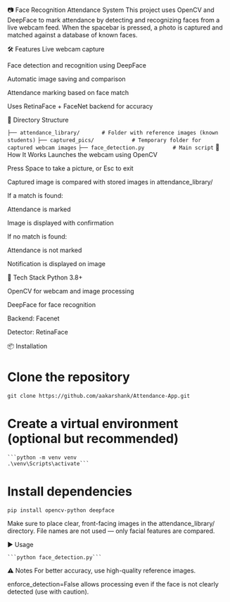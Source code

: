 📷 Face Recognition Attendance System
This project uses OpenCV and DeepFace to mark attendance by detecting and recognizing faces from a live webcam feed. When the spacebar is pressed, a photo is captured and matched against a database of known faces.

🛠 Features
Live webcam capture

Face detection and recognition using DeepFace

Automatic image saving and comparison

Attendance marking based on face match

Uses RetinaFace + FaceNet backend for accuracy


📁 Directory Structure

`├── attendance_library/       # Folder with reference images (known students)`
`├── captured_pics/            # Temporary folder for captured webcam images`
`├── face_detection.py         # Main script`
🚀 How It Works
Launches the webcam using OpenCV

Press Space to take a picture, or Esc to exit

Captured image is compared with stored images in attendance_library/

If a match is found:

Attendance is marked

Image is displayed with confirmation

If no match is found:

Attendance is not marked

Notification is displayed on image

🧠 Tech Stack
Python 3.8+

OpenCV for webcam and image processing

DeepFace for face recognition

Backend: Facenet

Detector: RetinaFace

📦 Installation

# Clone the repository
`git clone https://github.com/aakarshank/Attendance-App.git`

# Create a virtual environment (optional but recommended)
<pre><code>```python -m venv venv
.\venv\Scripts\activate```</code></pre>

# Install dependencies
`pip install opencv-python deepface`

Make sure to place clear, front-facing images in the attendance_library/ directory.
File names are not used — only facial features are compared.

▶️ Usage
<pre><code>```python face_detection.py```</code></pre>


⚠️ Notes
For better accuracy, use high-quality reference images.

enforce_detection=False allows processing even if the face is not clearly detected (use with caution).
